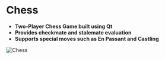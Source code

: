 # Chess

- **Two-Player Chess Game built using Qt**
- **Provides checkmate and stalemate evaluation**
- **Supports special moves such as En Passant and Castling**

![Chess](https://user-images.githubusercontent.com/26044298/57574880-abab3880-740e-11e9-864d-d64c0849fea3.gif)

